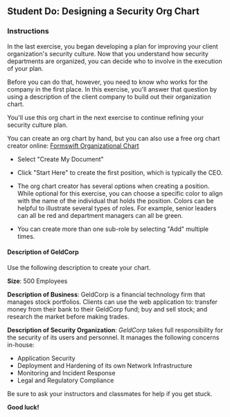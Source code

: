## Student Do: Designing a Security Org Chart

### Instructions

In the last exercise, you began developing a plan for improving your client organization's security culture. Now that you understand how security departments are organized, you can decide who to involve in the execution of your plan.

Before you can do that, however, you need to know who works for the company in the first place. In this exercise, you'll answer that question by using a description of the client company to build out their organization chart.

You'll use this org chart in the next exercise to continue refining your security culture plan.

You can create an org chart by hand, but you can also use a free org chart creator online: [Formswift Organizational Chart](https://formswift.com/organizational-chart)

  - Select "Create My Document"
  
  - Click "Start Here" to create the first position, which is typically the CEO.
  
  - The org chart creator has several options when creating a position. While optional for this exercise, you can choose a specific color to align with the name of the individual that holds the position. Colors can be helpful to illustrate several types of roles. For example, senior leaders can all be red and department managers can all be green.
  
  - You can create more than one sub-role by selecting "Add" multiple times.

#### Description of GeldCorp

Use the following description to create your chart. 

**Size**: 500 Employees

**Description of Business**: GeldCorp is a financial technology firm that manages stock portfolios. Clients can use the web application to: transfer money from their bank to their GeldCorp fund; buy and sell stock; and research the market before making trades.

**Description of Security Organization**: _GeldCorp_ takes full responsibility for the security of its users and personnel. It manages the following concerns in-house:
  - Application Security
  - Deployment and Hardening of its own Network Infrastructure
  - Monitoring and Incident Response
  - Legal and Regulatory Compliance

Be sure to ask your instructors and classmates for help if you get stuck.

**Good luck!**

